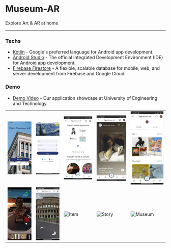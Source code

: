 # Museum-AR
Explore Art & AR at home

---

### Techs

- [Kotlin](https://kotlinlang.org/) - Google's preferred language for Android app development.
- [Android Studio](https://developer.android.com/studio) - The official Integrated Development Environment (IDE) for Android app development.
- [Firebase Firestore](https://firebase.google.com/docs/firestore) - A flexible, scalable database for mobile, web, and server development from Firebase and Google Cloud.

### Demo
- [Demo Video](https://1drv.ms/v/s!Au2sF_i0UtKPgfsQLuY9F-C1w7ynnw?e=KRjpz9) - Our application showcase at University of Engineering and Technology.

<table>
  <tr>
    <td><img src="demo/demo_1.jpg" alt="Introduction" width="150" height="auto"></td>
    <td><img src="demo/demo_2.jpg" alt="Sign up" width="150" height="auto"></td>
    <td><img src="demo/demo_3.jpg" alt="Home" width="150" height="auto"></td>
    <td><img src="demo/demo_4.jpg" alt="Explore" width="150" height="auto"></td>
    <td><img src="demo/demo_5.jpg" alt="Favorite" width="150" height="auto"></td>
  </tr>
  <tr>
    <td><img src="demo/demo_6.jpg" alt="AR" width="150" height="auto"></td>
    <td><img src="demo/demo_7.jpg" alt="Street View" width="150" height="auto"></td>
    <td><img src="demo/demo_8.jpg" alt="Item" width="150" height="auto"></td>
    <td><img src="demo/demo_9.jpg" alt="Story" width="150" height="auto"></td>
    <td><img src="demo/demo_10.jpg" alt="Museum" width="150" height="auto"></td>
  </tr>
</table>
